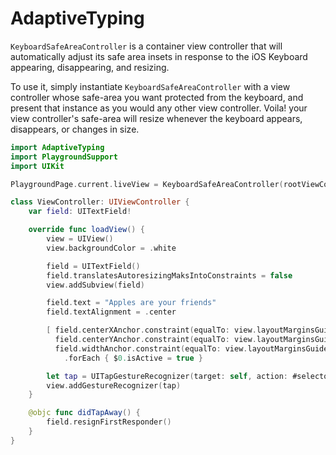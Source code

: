 AdaptiveTyping
==============

`KeyboardSafeAreaController` is a container view controller that will automatically
adjust its safe area insets in response to the iOS Keyboard appearing, disappearing,
and resizing.

To use it, simply instantiate `KeyboardSafeAreaController` with a view controller
whose safe-area you want protected from the keyboard, and present that instance
as you would any other view controller. Voila! your view controller's safe-area
will resize whenever the keyboard appears, disappears, or changes in size.

```swift
import AdaptiveTyping
import PlaygroundSupport
import UIKit

PlaygroundPage.current.liveView = KeyboardSafeAreaController(rootViewController: ViewController())

class ViewController: UIViewController {
    var field: UITextField!

    override func loadView() {
        view = UIView()
        view.backgroundColor = .white

        field = UITextField()
        field.translatesAutoresizingMaksIntoConstraints = false
        view.addSubview(field)

        field.text = "Apples are your friends"
        field.textAlignment = .center

        [ field.centerXAnchor.constraint(equalTo: view.layoutMarginsGuide.centerXAnchor),
          field.centerYAnchor.constraint(equalTo: view.layoutMarginsGuide.centerYAnchor),
          field.widthAnchor.constraint(equalTo: view.layoutMarginsGuide.widthAnchor) ]
            .forEach { $0.isActive = true }

        let tap = UITapGestureRecognizer(target: self, action: #selector(self.didTapAway))
        view.addGestureRecognizer(tap)
    }

    @objc func didTapAway() {
        field.resignFirstResponder()
    }
}
```
